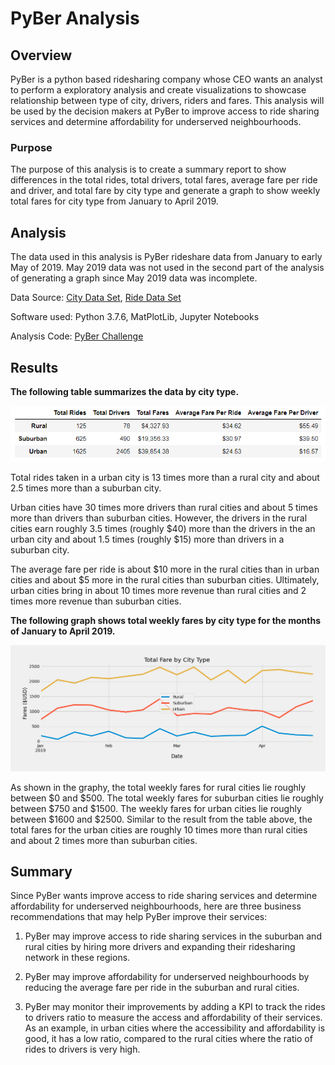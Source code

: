 # PyBer Analysis

## Overview 
PyBer is a python based ridesharing company whose CEO wants an analyst to perform a exploratory analysis and create visualizations to showcase relationship between type of city, drivers, riders and fares. This analysis will be used by the decision makers at PyBer to improve access to ride sharing services and determine affordability for underserved neighbourhoods. 

### Purpose 
The purpose of this analysis is to create a summary report to show differences in the total rides, total drivers, total fares, average fare per ride and driver, and total fare by city type and generate a graph to show weekly total fares for city type from January to April 2019.

## Analysis 

The data used in this analysis is PyBer rideshare data from January to early May of 2019. May 2019 data was not used in the second part of the analysis of generating a graph since May 2019 data was incomplete.  

Data Source: [City Data Set](Resources/city_data.csv),
             [Ride Data Set](Resources/ride_data.csv)

Software used: Python 3.7.6, MatPlotLib, Jupyter Notebooks

Analysis Code: [PyBer Challenge](PyBer_Challenge.ipynb)

## Results

**The following table summarizes the data by city type.**

![PyBer Summary](Analysis/Pyber_summary.png)

Total rides taken in a urban city is 13 times more than a rural city and about 2.5 times more than a suburban city. 

Urban cities have 30 times more drivers than rural cities and about 5 times more than drivers than suburban cities. However, the drivers in the rural cities earn roughly 3.5 times (roughly $40) more  than the drivers in the an urban city and about 1.5 times (roughly $15) more than drivers in a suburban city. 

The average fare per ride is about $10 more in the rural cities than in urban cities and about $5 more in the rural cities than suburban cities. Ultimately, urban cities bring in about 10 times more revenue than rural cities and 2 times more revenue than suburban cities. 



**The following graph shows total weekly fares by city type for the months of January to April 2019.**

![PyBer Fare Summary](Analysis/PyBer_fare_summary.png)

As shown in the graphy, the total weekly fares for rural cities lie roughly between $0 and $500. The total weekly fares for suburban cities lie roughly between $750 and $1500. The weekly fares for urban cities lie roughly between $1600 and $2500. Similar to the result from the table above, the total fares for the urban cities are roughly 10 times more than rural cities and about 2 times more than suburban cities. 


## Summary

Since PyBer wants improve access to ride sharing services and determine affordability for underserved neighbourhoods, here are three business recommendations that may help PyBer improve their services:

1)  PyBer may improve access to ride sharing services in the suburban and rural cities by hiring more drivers and expanding their ridesharing network in these regions. 

2) PyBer may improve affordability for underserved neighbourhoods by reducing the average fare per ride in the suburban and rural cities. 

3) PyBer may monitor their improvements by adding a KPI to track the rides to drivers ratio to measure the access and affordability of their services. As an example, in urban cities where the accessibility and affordability is good, it has a low ratio, compared to the rural cities where the ratio of rides to drivers is very high. 